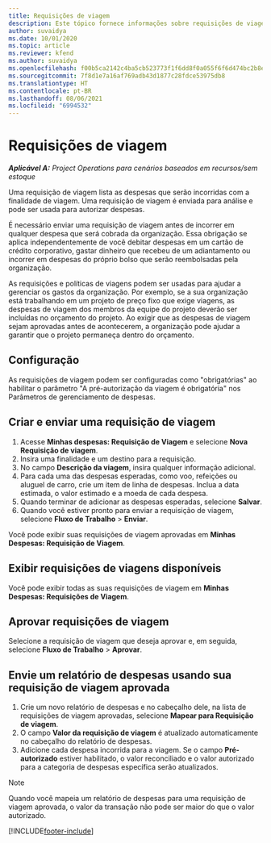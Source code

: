 ```yaml
---
title: Requisições de viagem
description: Este tópico fornece informações sobre requisições de viagem.
author: suvaidya
ms.date: 10/01/2020
ms.topic: article
ms.reviewer: kfend
ms.author: suvaidya
ms.openlocfilehash: f00b5ca2142c4ba5cb523773f1f6dd8f0a055f6f6d474bc2b8e5f775ca0fc739
ms.sourcegitcommit: 7f8d1e7a16af769adb43d1877c28fdce53975db8
ms.translationtype: HT
ms.contentlocale: pt-BR
ms.lasthandoff: 08/06/2021
ms.locfileid: "6994532"
---
```

# <a name="travel-requisitions"></a>Requisições de viagem

_**Aplicável A:** Project Operations para cenários baseados em recursos/sem estoque_

Uma requisição de viagem lista as despesas que serão incorridas com a finalidade de viagem. Uma requisição de viagem é enviada para análise e pode ser usada para autorizar despesas.

É necessário enviar uma requisição de viagem antes de incorrer em qualquer despesa que será cobrada da organização. Essa obrigação se aplica independentemente de você debitar despesas em um cartão de crédito corporativo, gastar dinheiro que recebeu de um adiantamento ou incorrer em despesas do próprio bolso que serão reembolsadas pela organização.

As requisições e políticas de viagens podem ser usadas para ajudar a gerenciar os gastos da organização. Por exemplo, se a sua organização está trabalhando em um projeto de preço fixo que exige viagens, as despesas de viagem dos membros da equipe do projeto deverão ser incluídas no orçamento do projeto. Ao exigir que as despesas de viagem sejam aprovadas antes de acontecerem, a organização pode ajudar a garantir que o projeto permaneça dentro do orçamento.

## <a name="configuration"></a>Configuração 

As requisições de viagem podem ser configuradas como "obrigatórias" ao habilitar o parâmetro "A pré-autorização da viagem é obrigatória" nos Parâmetros de gerenciamento de despesas. 

## <a name="create-and-submit-a-travel-requisition"></a>Criar e enviar uma requisição de viagem

1. Acesse **Minhas despesas: Requisição de Viagem** e selecione **Nova Requisição de viagem**.
2. Insira uma finalidade e um destino para a requisição.
3. No campo **Descrição da viagem**, insira qualquer informação adicional. 
4. Para cada uma das despesas esperadas, como voo, refeições ou aluguel de carro, crie um item de linha de despesas. Inclua a data estimada, o valor estimado e a moeda de cada despesa. 
5. Quando terminar de adicionar as despesas esperadas, selecione **Salvar**.
6. Quando você estiver pronto para enviar a requisição de viagem, selecione **Fluxo de Trabalho** > **Enviar**.

Você pode exibir suas requisições de viagem aprovadas em **Minhas Despesas: Requisição de Viagem**. 

## <a name="view-available-travel-requisitions"></a>Exibir requisições de viagens disponíveis

Você pode exibir todas as suas requisições de viagem em **Minhas Despesas: Requisições de Viagem**.

## <a name="approve-travel-requisitions"></a>Aprovar requisições de viagem

Selecione a requisição de viagem que deseja aprovar e, em seguida, selecione **Fluxo de Trabalho** > **Aprovar**.  

## <a name="submit-an-expense-report-using-your-approved-travel-requisition"></a>Envie um relatório de despesas usando sua requisição de viagem aprovada

1. Crie um novo relatório de despesas e no cabeçalho dele, na lista de requisições de viagem aprovadas, selecione **Mapear para Requisição de viagem**.
2. O campo **Valor da requisição de viagem** é atualizado automaticamente no cabeçalho do relatório de despesas.
3. Adicione cada despesa incorrida para a viagem. Se o campo **Pré-autorizado** estiver habilitado, o valor reconciliado e o valor autorizado para a categoria de despesas específica serão atualizados.

> [!NOTE]
> Quando você mapeia um relatório de despesas para uma requisição de viagem aprovada, o valor da transação não pode ser maior do que o valor autorizado. 


[!INCLUDE[footer-include](../includes/footer-banner.md)]